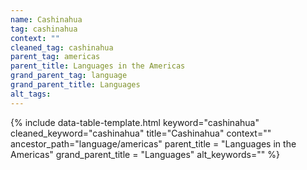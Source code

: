 ```yaml
---
name: Cashinahua
tag: cashinahua
context: ""
cleaned_tag: cashinahua
parent_tag: americas
parent_title: Languages in the Americas
grand_parent_tag: language
grand_parent_title: Languages
alt_tags: 
---
```


{% include data-table-template.html 
  keyword="cashinahua" 
  cleaned_keyword="cashinahua" 
  title="Cashinahua"
  context=""
  ancestor_path="language/americas" 
  parent_title = "Languages in the Americas"
  grand_parent_title = "Languages"
  alt_keywords=""
%}

